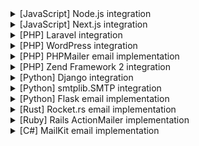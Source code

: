 <details>
  <summary>[JavaScript] Node.js integration</summary>

1. Install Nodemailer:

   - Run `npm install nodemailer` in your project directory to install the Nodemailer module, which allows sending emails easily from Node.js applications.

2. Configure Nodemailer to use Postie:

   - Create a transporter object in your Node.js application using Nodemailer, configuring it to use Postie's SMTP server:

     ```javascript
     const nodemailer = require('nodemailer')

     let transporter = nodemailer.createTransport({
       host: 'localhost',
       port: 587,
       secure: false, // true for 465, false for other ports
       auth: {
         user: 'postie', // Postie username
         pass: 'postie', // Postie password
       },
     })
     ```

3. Send an email:

   - Use the transporter to send an email. Here's an example of sending a simple email:

     ```javascript
     let mailOptions = {
       from: '"Example Sender" <sender@example.com>', // sender address
       to: 'recipient@example.com', // list of receivers
       subject: 'Hello ✔', // Subject line
       text: 'Hello world?', // plain text body
       html: '<b>Hello world?</b>', // html body
     }

     transporter.sendMail(mailOptions, (error, info) => {
       if (error) {
         return console.log(error)
       }
       console.log('Message sent: %s', info.messageId)
     })
     ```

4. Test your setup:

   - Run your Node.js application to send a test email. Check your Postie inbox to see the email.

5. Troubleshooting:

   - If you encounter any issues, verify your Postie server is running and listening on port 587.
   - Check the authentication details (username and password) are correctly set to 'postie'.
   - Ensure your Node.js application can connect to `localhost` on port 587. Some environments might require additional network configurations.

</details>

<details>
  <summary>[JavaScript] Next.js integration</summary>

1. Install dependencies:

   - Run `npm install nodemailer` to install Nodemailer, which will be used to send emails from your Next.js application.

2. Create a mail utility file:

   - Create a file named `mail.js` in your `utils` directory (or create it if it doesn't exist) with the following content:

     ```javascript
     import nodemailer from 'nodemailer'

     const transporter = nodemailer.createTransport({
       host: 'localhost',
       port: 587,
       secure: false, // true for 465, false for other ports
       auth: {
         user: 'postie', // your Postie username
         pass: 'postie', // your Postie password
       },
     })

     export const sendEmail = async (to, subject, text, html) => {
       const mailOptions = {
         from: '"Your Name" <your-email@example.com>',
         to,
         subject,
         text,
         html,
       }

       try {
         const info = await transporter.sendMail(mailOptions)
         console.log('Email sent: %s', info.messageId)
         return info
       } catch (error) {
         console.error('Error sending email:', error)
         throw error
       }
     }
     ```

3. Use the mail utility in your API routes:

   - Create an API route in `pages/api/send-email.js` and use the `sendEmail` function from your mail utility to send an email:

     ```javascript
     import { sendEmail } from '../../utils/mail'

     export default async function handler(req, res) {
       if (req.method === 'POST') {
         const { to, subject, text, html } = req.body
         try {
           await sendEmail(to, subject, text, html)
           res.status(200).json({ message: 'Email sent successfully' })
         } catch (error) {
           console.error('Error sending email:', error)
           res.status(500).json({ error: 'Error sending email' })
         }
       } else {
         // Handle any other HTTP method
         res.setHeader('Allow', ['POST'])
         res.status(405).end(`Method ${req.method} Not Allowed`)
       }
     }
     ```

4. Test your email functionality:

   - Use tools like Postman or create a simple form in your Next.js app to make a POST request to `/api/send-email` with the necessary data (`to`, `subject`, `text`, `html`).
   - Check your Postie inbox to see the email.

5. Troubleshooting:

   - Ensure your Postie SMTP server is running and accessible from your Next.js application.
   - Verify the request payload to `/api/send-email` includes all required fields.
   - Check the console for any errors and ensure your environment supports SMTP connections on port 587.

</details>

<details>
  <summary>[PHP] Laravel integration</summary>

1. Modify your .env file:

   ```env
   MAIL_MAILER=smtp
   MAIL_HOST=127.0.0.1
   MAIL_PORT=587
   MAIL_USERNAME=postie
   MAIL_PASSWORD=postie
   MAIL_ENCRYPTION=tls
   MAIL_VERIFY_PEER=false
   MAIL_FROM_ADDRESS="hello@example.com"
   MAIL_FROM_NAME="${APP_NAME}"
   ```

2. In your Laravel application, you can now use the built-in Mail facade to send emails. For example:

   ```php
   use Illuminate\Support\Facades\Mail;
   use App\Mail\TestMail;

   Mail::to('recipient@example.com')->send(new TestMail());
   ```

3. Edit the config/email.php file to include the 'verify_peer' option:

```php
 'mailers' => [

     'smtp' => [
         'transport' => 'smtp',
         'url' => env('MAIL_URL'),
         'host' => env('MAIL_HOST', '127.0.0.1'),
         'port' => env('MAIL_PORT', 2525),
         'encryption' => env('MAIL_ENCRYPTION', 'tls'),
         'username' => env('MAIL_USERNAME'),
         'password' => env('MAIL_PASSWORD'),
         'verify_peer'=> env('MAIL_VERIFY_PEER', true), // new
         'timeout' => null,
     ],

```

4. Create a Mailable class if you haven't already:

   ```bash
   php artisan make:mail TestMail
   ```

5. Edit the TestMail class (located in `app/Mail/TestMail.php`):

   ```php
   <?php

   namespace App\Mail;

   use Illuminate\Bus\Queueable;
   use Illuminate\Mail\Mailable;
   use Illuminate\Queue\SerializesModels;

   class TestMail extends Mailable
   {
       use Queueable, SerializesModels;

       public function build()
       {
           return $this->view('emails.test')
                       ->subject('Test Email');
       }
   }
   ```

6. Create a view for your email (e.g., `resources/views/emails/test.blade.php`):

   ```html
   <!DOCTYPE html>
   <html>
     <body>
       <h1>Test Email</h1>
       <p>This is a test email sent from Laravel using Postie.</p>
     </body>
   </html>
   ```

7. To test, you can create a route or use a controller method:

   ```php
   Route::get('/test-mail', function () {
       Mail::to('test@example.com')->send(new TestMail());
       return 'Test email sent!';
   });
   ```

8. Visit the route in your browser or trigger the email send through your application.

9. Check your Postie inbox to see the test email.
</details>

<details>
  <summary>[PHP] WordPress integration</summary>

1. Install and activate a SMTP plugin:

   - Navigate to your WordPress dashboard, go to Plugins > Add New, and search for a SMTP plugin (e.g., "WP Mail SMTP" by WPForms).
   - Install and activate the chosen plugin.

2. Configure the SMTP plugin:

   - Go to the plugin's settings page (usually under Settings > WP Mail SMTP or similar).
   - Set the following configuration:
     - From Email: Your desired email address.
     - From Name: Your desired name or your site's name.
     - Mailer: Choose 'Other SMTP'.
     - SMTP Host: `localhost`.
     - SMTP Port: `587`.
     - Encryption: `TLS`.
     - Authentication: On, with Username `postie` and Password `postie`.

3. Test your configuration:

   - Most SMTP plugins provide a way to send a test email. Use this feature to send a test email to verify that everything is set up correctly.

4. Use the configured SMTP settings for your WordPress emails:

   - With the SMTP plugin configured, all emails sent by WordPress (e.g., password resets, notifications) will now go through the Postie SMTP server.

5. Check your Postie inbox:

   - After sending a test email or performing an action that triggers an email (like resetting a user's password), check your Postie inbox to see the email.

6. Troubleshooting:

   - If emails are not being sent, double-check your plugin settings for any typos or incorrect configurations.
   - Ensure that your WordPress site can connect to localhost on port 587. Some hosting environments may block outbound SMTP connections, requiring you to contact your hosting provider.

</details>

<details>
  <summary>[PHP] PHPMailer email implementation</summary>

1. Install PHPMailer:

   - Use Composer to add PHPMailer to your project:

     ```bash
     composer require phpmailer/phpmailer
     ```

2. Create a PHP script to send an email:

   - Use PHPMailer to configure SMTP settings and send an email. Replace `your-email@example.com` and `recipient@example.com` with actual email addresses:

     ```php
     <?php
     use PHPMailer\PHPMailer\PHPMailer;
     use PHPMailer\PHPMailer\Exception;

     require 'vendor/autoload.php';

     $mail = new PHPMailer(true);

     try {
         //Server settings
         $mail->SMTPDebug = 0;                                       // Enable verbose debug output
         $mail->isSMTP();                                            // Set mailer to use SMTP
         $mail->Host       = 'localhost';                            // Specify main and backup SMTP servers
         $mail->SMTPAuth   = true;                                   // Enable SMTP authentication
         $mail->Username   = 'postie';                               // SMTP username
         $mail->Password   = 'postie';                               // SMTP password
         $mail->SMTPSecure = 'tls';                                  // Enable TLS encryption, `ssl` also accepted
         $mail->Port       = 587;                                    // TCP port to connect to

         //Recipients
         $mail->setFrom('your-email@example.com', 'Mailer');
         $mail->addAddress('recipient@example.com', 'Joe User');     // Add a recipient

         // Content
         $mail->isHTML(true);                                        // Set email format to HTML
         $mail->Subject = 'Here is the subject';
         $mail->Body    = 'This is the HTML message body <b>in bold!</b>';
         $mail->AltBody = 'This is the body in plain text for non-HTML mail clients';

         $mail->send();
         echo 'Message has been sent';
     } catch (Exception $e) {
         echo "Message could not be sent. Mailer Error: {$mail->ErrorInfo}";
     }
     ```

3. Run your PHP script:

   - Execute the script using a PHP server or command line to send the email.

4. Test your email functionality:

   - Check your Postie inbox to see the email sent by the PHP script.

5. Troubleshooting:

   - Ensure your Postie SMTP server is running and accessible.
   - Verify the SMTP settings, especially the server address, port, and authentication details.
   - Check for any errors output by the script to diagnose issues.

</details>

<details>
  <summary>[PHP] Zend Framework 2 integration</summary>

1. Modify your `config/autoload/local.php` file to include the SMTP settings:

   ```php
   return [
       'mail' => [
           'transport' => [
               'options' => [
                   'name' => 'localhost',
                   'host' => 'localhost',
                   'port' => 587,
                   'connection_class'  => 'plain',
                   'connection_config' => [
                       'username' => 'postie',
                       'password' => 'postie',
                       'ssl'      => 'tls',
                   ],
               ],
           ],
       ],
   ];
   ```

2. Create a mail service factory in `module/Application/src/Service/MailServiceFactory.php`:

   ```php
   <?php

   namespace Application\Service;

   use Zend\Mail\Transport\Smtp;
   use Zend\Mail\Transport\SmtpOptions;
   use Zend\ServiceManager\FactoryInterface;
   use Zend\ServiceManager\ServiceLocatorInterface;

   class MailServiceFactory implements FactoryInterface
   {
       public function createService(ServiceLocatorInterface $serviceLocator)
       {
           $config = $serviceLocator->get('Config');
           $mailConfig = $config['mail']['transport']['options'];

           $transport = new Smtp();
           $options   = new SmtpOptions($mailConfig);
           $transport->setOptions($options);

           return $transport;
       }
   }
   ```

3. Register your factory in `module/Application/config/module.config.php`:

   ```php
   'service_manager' => [
       'factories' => [
           'MailTransport' => 'Application\Service\MailServiceFactory',
       ],
   ],
   ```

4. To send an email, you can now use the `MailTransport` service. For example, in a controller:

   ```php
   <?php

   namespace Application\Controller;

   use Zend\Mail\Message;
   use Zend\Mvc\Controller\AbstractActionController;

   class IndexController extends AbstractActionController
   {
       public function sendEmailAction()
       {
           $transport = $this->getServiceLocator()->get('MailTransport');

           $message = new Message();
           $message->addFrom('hello@example.com')
                   ->addTo('recipient@example.com')
                   ->setSubject('Test Email')
                   ->setBody('This is a test email sent from Zend Framework 2 using Postie.');

           $transport->send($message);

           return $this->response->setContent('Test email sent!');
       }
   }
   ```

5. To test, create a route that points to the `sendEmailAction` method in your controller.

6. Visit the route in your browser or trigger the email send through your application.

7. Check your Postie inbox to see the test email.
</details>

<details>
  <summary>[Python] Django integration</summary>

1. Update your Django settings:

   - Open your Django project's `settings.py` file.
   - Configure the email backend and Postie SMTP server details as follows:

     ```python
     EMAIL_BACKEND = 'django.core.mail.backends.smtp.EmailBackend'
     EMAIL_HOST = 'localhost'
     EMAIL_PORT = 587
     EMAIL_HOST_USER = 'postie'
     EMAIL_HOST_PASSWORD = 'postie'
     EMAIL_USE_TLS = True
     DEFAULT_FROM_EMAIL = 'Your Name <your-email@example.com>'
     ```

2. Send a test email:

   - In one of your Django views or via the Django shell, use the `send_mail` function to send a test email:

     ```python
     from django.core.mail import send_mail

     send_mail(
       'Test Email',
       'This is a test email sent from Django using Postie.',
       'your-email@example.com',
       ['recipient@example.com'],
       fail_silently=False,
     )
     ```

3. Check your Postie inbox:

   - After sending the test email, check your Postie inbox to see the email.

4. Troubleshooting:

   - If the email does not send, ensure your Postie SMTP server is running and accessible.
   - Verify the EMAIL_HOST_USER and EMAIL_HOST_PASSWORD settings are correct.
   - Check your Django console or logs for any error messages that can help diagnose the issue.

</details>

<details>
  <summary>[Python] smtplib.SMTP integration</summary>

1. Import smtplib and create SMTP object:

   - Start by importing the `smtplib` module and create an `SMTP` object that represents a connection to the Postie SMTP server:

     ```python
     import smtplib

     smtpObj = smtplib.SMTP('localhost', 587)
     ```

2. Start TLS for security:

   - Call the `starttls()` method to put the SMTP connection in TLS (Transport Layer Security) mode. All SMTP commands that follow will be encrypted:

     ```python
     smtpObj.starttls()
     ```

3. Login to the server:

   - Log in to the Postie server using the `login` method with the username and password 'postie':

     ```python
     smtpObj.login('postie', 'postie')
     ```

4. Send an email:

   - Use the `sendmail` method to send an email. You need to specify the sender's email address, the recipient's email address, and the message to send:

     ```python
     from_email = 'your-email@example.com'
     to_email = 'recipient@example.com'
     subject = 'Hello'
     body = 'This is a test email sent using smtplib in Python.'
     message = f'Subject: {subject}\n\n{body}'

     smtpObj.sendmail(from_email, to_email, message)
     ```

5. Close the SMTP connection:

   - Once the email is sent, close the connection using the `quit` method:

     ```python
     smtpObj.quit()
     ```

6. Check your Postie inbox:

   - After sending the email, check your Postie inbox to see the email.

7. Troubleshooting:

   - If you encounter any issues, ensure the Postie SMTP server is running and accessible on `localhost` port `587`.
   - Verify the login credentials are correct.
   - Check for any typos in the email addresses or the message body.

</details>

<details>
  <summary>[Python] Flask email implementation</summary>

1. Install Flask-Mail:

   - Run `pip install Flask-Mail` to install the Flask-Mail extension, which simplifies sending emails from your Flask application.

2. Configure Flask-Mail in your Flask app:

   - In your Flask application's configuration, add the following settings to configure Flask-Mail to use Postie's SMTP server:

     ```python
     from flask import Flask
     from flask_mail import Mail, Message

     app = Flask(__name__)
     app.config['MAIL_SERVER'] = 'localhost'
     app.config['MAIL_PORT'] = 587
     app.config['MAIL_USE_TLS'] = True
     app.config['MAIL_USERNAME'] = 'postie'
     app.config['MAIL_PASSWORD'] = 'postie'
     app.config['MAIL_DEFAULT_SENDER'] = 'your-email@example.com'

     mail = Mail(app)
     ```

3. Send an email:

   - Create a route in your Flask application that sends an email using the `Message` class and `mail.send()` method:

     ```python
     @app.route('/send-email')
     def send_email():
         msg = Message('Hello from Flask',
                       recipients=['recipient@example.com'])
         msg.body = 'This is a test email sent from a Flask application using Postie.'
         mail.send(msg)
         return 'Email sent!'
     ```

4. Run your Flask application:

   - Make sure your Flask application is running. You can start it by executing `flask run` in your terminal.

5. Test the email functionality:

   - Access the `/send-email` route from your browser or using a tool like `curl` to trigger the email sending process.

6. Check your Postie inbox:

   - After triggering the email send, check your Postie inbox to see the email.

7. Troubleshooting:

   - If the email does not send, ensure your Postie SMTP server is running and accessible.
   - Verify the Flask-Mail configuration settings are correct.
   - Check your Flask application logs for any error messages that can help diagnose the issue.

</details>

<details>
  <summary>[Rust] Rocket.rs email implementation</summary>

1. Add dependencies:

   - Add `lettre`, `lettre_email`, and `tokio` to your `Cargo.toml` file for sending emails and async support:

     ```toml
     [dependencies]
     rocket = "0.5"
     lettre = "0.10"
     lettre_email = "0.9"
     tokio = { version = "1", features = ["full"] }
     ```

2. Configure SMTP transport:

   - In your main Rust file, configure the SMTP transport using `lettre` to use Postie's SMTP server:

     ```rust
     use lettre::{SmtpTransport, Transport};
     use lettre_email::EmailBuilder;
     use tokio;

     #[tokio::main]
     async fn main() {
         rocket::build().launch().await;
     }

     #[get("/send-email")]
     async fn send_email() -> &'static str {
         let email = EmailBuilder::new()
             .to("recipient@example.com")
             .from("your-email@example.com")
             .subject("Hello from Rocket")
             .text("This is a test email sent from a Rocket.rs application using Postie.")
             .build()
             .unwrap();

         let mailer = SmtpTransport::builder_dangerous("localhost")
             .port(587)
             .credentials(("postie", "postie").into())
             .build();

         match mailer.send(email.into()) {
             Ok(_) => "Email sent successfully!",
             Err(e) => {
                 eprintln!("Failed to send email: {:?}", e);
                 "Failed to send email"
             },
         }
     }
     ```

3. Register the route:

   - Make sure to register the `send_email` route with your Rocket application:

     ```rust
     #[launch]
     fn rocket() -> _ {
         rocket::build().mount("/", routes![send_email])
     }
     ```

4. Run your Rocket application:

   - Use `cargo run` to start your Rocket application.

5. Test the email functionality:

   - Access the `/send-email` endpoint from your browser or using a tool like `curl` to trigger the email sending process.

6. Check your Postie inbox:

   - After triggering the email send, check your Postie inbox to see the email.

7. Troubleshooting:

   - If the email does not send, ensure your Postie SMTP server is running and accessible.
   - Verify the SMTP transport configuration settings are correct.
   - Check the Rust console for any error messages that can help diagnose the issue.

</details>

<details>
  <summary>[Ruby] Rails ActionMailer implementation</summary>

1. Configure ActionMailer:

   - Open your Rails application's `config/environments/development.rb` (or the appropriate environment file) and configure ActionMailer to use Postie's SMTP server:

     ```ruby
     # config/environments/development.rb
     config.action_mailer.delivery_method = :smtp
     config.action_mailer.smtp_settings = {
       address: 'localhost',
       port: 587,
       user_name: 'postie',
       password: 'postie',
       authentication: 'plain',
       enable_starttls_auto: true
     }
     ```

2. Generate a mailer:

   - Use the Rails generator to create a new mailer. For example, to create a `UserMailer`, run:

     ```bash
     rails generate mailer UserMailer
     ```

3. Define a mailer action:

   - In the generated `UserMailer`, define an action to send an email. For example, to send a welcome email:

     ```ruby
     # app/mailers/user_mailer.rb
     class UserMailer < ApplicationMailer
       def welcome_email(user)
         @user = user
         mail(to: @user.email, subject: 'Welcome to My Awesome Site')
       end
     end
     ```

4. Send an email:

   - To send an email, call the mailer action from anywhere in your Rails application. For example, after a user signs up:

     ```ruby
     # Assuming `@user` is an instance of your User model
     UserMailer.welcome_email(@user).deliver_now
     ```

5. Test your email functionality:

   - Trigger the action that sends the email in your application and check your Postie inbox to see the email.

6. Troubleshooting:

   - Ensure your Postie SMTP server is running and accessible.
   - Verify the ActionMailer configuration in your Rails environment file.
   - Check your Rails logs for any error messages that can help diagnose the issue.

</details>

<details>
  <summary>[C#] MailKit email implementation</summary>

1. Install MailKit:

   - Add MailKit to your project using NuGet Package Manager or the .NET CLI:

     ```bash
     dotnet add package MailKit
     ```

2. Configure SMTP client:

   - Create a method to send an email using MailKit's `SmtpClient`. Configure it to use Postie's SMTP server:

     ```csharp
     using MailKit.Net.Smtp;
     using MimeKit;

     public static async Task SendEmailAsync(string recipientEmail, string subject, string body)
     {
         var emailMessage = new MimeMessage();
         emailMessage.From.Add(new MailboxAddress("Your Name", "your-email@example.com"));
         emailMessage.To.Add(new MailboxAddress("", recipientEmail));
         emailMessage.Subject = subject;
         emailMessage.Body = new TextPart("plain") { Text = body };

         using (var client = new SmtpClient())
         {
             await client.ConnectAsync("localhost", 587, false);
             await client.AuthenticateAsync("postie", "postie");
             await client.SendAsync(emailMessage);
             await client.DisconnectAsync(true);
         }
     }
     ```

3. Send an email:

   - Call the `SendEmailAsync` method from anywhere in your application to send an email. For example:

     ```csharp
     await SendEmailAsync("recipient@example.com", "Hello from C#", "This is a test email sent from a C# application using MailKit and Postie.");
     ```

4. Test your email functionality:

   - Execute the method to send an email and check your Postie inbox to see the email.

5. Troubleshooting:

   - Ensure your Postie SMTP server is running and accessible.
   - Verify the SMTP client configuration, especially the server address, port, and authentication details.
   - Check for any exceptions thrown by the `SendEmailAsync` method to diagnose issues.

</details>
